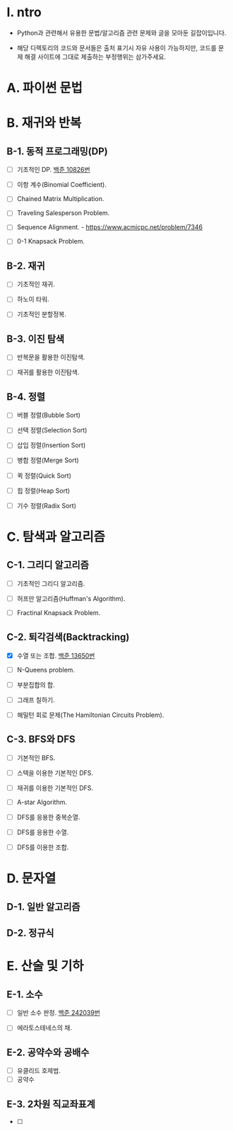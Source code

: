 # I. ntro

- Python과 관련해서 유용한 문법/알고리즘 관련 문제와 글을 모아둔 길잡이입니다.

- 해당 디렉토리의 코드와 문서들은 출처 표기시 자유 사용이 가능하지만, 코드를 문제 해결 사이트에 그대로 제출하는 부정행위는 삼가주세요.

# A. 파이썬 문법

# B. 재귀와 반복

## B-1. 동적 프로그래밍(DP)

- [ ] 기초적인 DP. [백준 10826번](./2023-02/BOJ-10826.py)

- [ ] 이항 계수(Binomial Coefficient).

- [ ] Chained Matrix Multiplication.

- [ ] Traveling Salesperson Problem.

- [ ] Sequence Alignment. - https://www.acmicpc.net/problem/7346

- [ ] 0-1 Knapsack Problem.

## B-2. 재귀

- [ ] 기초적인 재귀.

- [ ] 하노이 타워.

- [ ] 기초적인 분할정복.

## B-3. 이진 탐색

- [ ] 반복문을 활용한 이진탐색.

- [ ] 재귀를 활용한 이진탐색.

## B-4. 정렬

- [ ] 버블 정렬(Bubble Sort)

- [ ] 선택 정렬(Selection Sort)

- [ ] 삽입 정렬(Insertion Sort)

- [ ] 병합 정렬(Merge Sort)

- [ ] 퀵 정렬(Quick Sort)

- [ ] 힙 정렬(Heap Sort)

- [ ] 기수 정렬(Radix Sort) 

# C. 탐색과 알고리즘

## C-1. 그리디 알고리즘

- [ ] 기초적인 그리디 알고리즘.

- [ ] 허프만 알고리즘(Huffman's Algorithm).

- [ ] Fractinal Knapsack Problem.

## C-2. 퇴각검색(Backtracking)

- [x] 수열 또는 조합. [백준 13650번](./2023-02/BOJ-13650.py)

- [ ] N-Queens problem.

- [ ] 부분집합의 합.

- [ ] 그래프 칠하기.

- [ ] 해밀턴 회로 문제(The Hamiltonian Circuits Problem).

## C-3. BFS와 DFS

- [ ] 기본적인 BFS.

- [ ] 스택을 이용한 기본적인 DFS.

- [ ] 재귀를 이용한 기본적인 DFS.

- [ ] A-star Algorithm.

- [ ] DFS를 응용한 중복순열.

- [ ] DFS를 응용한 수열.

- [ ] DFS를 이용한 조합.

# D. 문자열

## D-1. 일반 알고리즘

## D-2. 정규식

# E. 산술 및 기하

## E-1. 소수

- [ ] 일반 소수 판정. [백준 242039번](./2023-02/BOJ-24039.py)

- [ ] 에라토스테네스의 채. 

## E-2. 공약수와 공배수

- [ ] 유클리드 호제법. 
- [ ] 공약수

## E-3. 2차원 직교좌표계

- [ ] 
